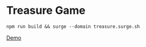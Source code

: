 # Treasure Game


	npm run build && surge --domain treasure.surge.sh

[Demo](http://treasure.surge.sh)
